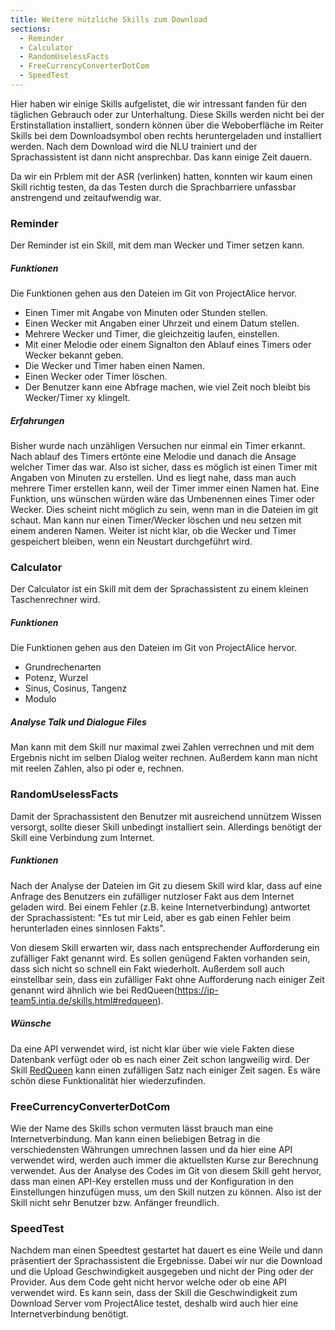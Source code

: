 ```yaml
---
title: Weitere nützliche Skills zum Download
sections:
  - Reminder
  - Calculator
  - RandomUselessFacts
  - FreeCurrencyConverterDotCom
  - SpeedTest
---
```


Hier haben wir einige Skills aufgelistet, die wir intressant fanden für den täglichen Gebrauch oder zur Unterhaltung. Diese Skills werden nicht bei der Erstinstallation installiert, sondern können über die Weboberfläche im Reiter Skills bei dem Downloadsymbol oben rechts heruntergeladen und installiert werden. Nach dem Download wird die NLU trainiert und der Sprachassistent ist dann nicht ansprechbar. Das kann einige Zeit dauern.

Da wir ein Prblem mit der ASR (verlinken) hatten, konnten wir kaum einen Skill richtig testen, da das Testen durch die Sprachbarriere unfassbar anstrengend und zeitaufwendig war.

### Reminder

Der Reminder ist ein Skill, mit dem man Wecker und Timer setzen kann.

##### Funktionen

Die Funktionen gehen aus den Dateien im Git von ProjectAlice hervor.
- Einen Timer mit Angabe von Minuten oder Stunden stellen.
- Einen Wecker mit Angaben einer Uhrzeit und einem Datum stellen.
- Mehrere Wecker und Timer, die gleichzeitig laufen, einstellen.
- Mit einer Melodie oder einem Signalton den Ablauf eines Timers oder Wecker bekannt geben.
- Die Wecker und Timer haben einen Namen.
- Einen Wecker oder Timer löschen.
- Der Benutzer kann eine Abfrage machen, wie viel Zeit noch bleibt bis Wecker/Timer xy klingelt.

##### Erfahrungen

Bisher wurde nach unzähligen Versuchen nur einmal ein Timer erkannt. Nach ablauf des Timers ertönte eine Melodie und danach die Ansage welcher Timer das war. 
Also ist sicher, dass es möglich ist einen Timer mit Angaben von Minuten zu erstellen. Und es liegt nahe, dass man auch mehrere Timer erstellen kann, weil der Timer immer einen Namen hat. 
Eine Funktion, uns wünschen würden wäre das Umbenennen eines Timer oder Wecker. Dies scheint nicht möglich zu sein, wenn man in die Dateien im git schaut. Man kann nur einen Timer/Wecker löschen und neu setzen mit einem anderen Namen.
Weiter ist nicht klar, ob die Wecker und Timer gespeichert bleiben, wenn ein Neustart durchgeführt wird.

### Calculator

Der Calculator ist ein Skill mit dem der Sprachassistent zu einem kleinen Taschenrechner wird.

##### Funktionen

Die Funktionen gehen aus den Dateien im Git von ProjectAlice hervor.
- Grundrechenarten
- Potenz, Wurzel
- Sinus, Cosinus, Tangenz
- Modulo

##### Analyse Talk und Dialogue Files

Man kann mit dem Skill nur maximal zwei Zahlen verrechnen und mit dem Ergebnis nicht im selben Dialog weiter rechnen. Außerdem kann man nicht mit reelen Zahlen, also pi oder e, rechnen.

### RandomUselessFacts

Damit der Sprachassistent den Benutzer mit ausreichend unnützem Wissen versorgt, sollte dieser Skill unbedingt installiert sein. Allerdings benötigt der Skill eine Verbindung zum Internet.

##### Funktionen

Nach der Analyse der Dateien im Git zu diesem Skill wird klar, dass auf eine Anfrage des Benutzers ein zufälliger nutzloser Fakt aus dem Internet geladen wird. Bei einem Fehler (z.B. keine Internetverbindung) antwortet der Sprachassistent: "Es tut mir Leid, aber es gab einen Fehler beim herunterladen eines sinnlosen Fakts".

Von diesem Skill erwarten wir, dass nach entsprechender Aufforderung ein zufälliger Fakt genannt wird. Es sollen 
genügend Fakten vorhanden sein, dass sich nicht so schnell ein Fakt wiederholt. Außerdem soll auch einstellbar sein, 
dass ein zufälliger Fakt ohne Aufforderung nach einiger Zeit genannt wird ähnlich wie bei RedQueen(https://ip-team5.intia.de/skills.html#redqueen). 

##### Wünsche

Da eine API verwendet wird, ist nicht klar über wie viele Fakten diese Datenbank verfügt oder ob es nach einer Zeit schon langweilig wird. Der Skill [RedQueen](https://ip-team5.intia.de/skills.html#redqueen) kann einen zufälligen Satz nach einiger Zeit sagen. Es wäre schön diese Funktionalität hier wiederzufinden.

### FreeCurrencyConverterDotCom

Wie der Name des Skills schon vermuten lässt brauch man eine Internetverbindung. Man kann einen beliebigen Betrag in die verschiedensten Währungen umrechnen lassen und da hier eine API verwendet wird, werden auch immer die aktuellsten Kurse zur Berechnung verwendet. Aus der Analyse des Codes im Git von diesem Skill geht hervor, dass man einen API-Key erstellen muss und der Konfiguration in den Einstellungen hinzufügen muss, um den Skill nutzen zu können. Also ist der Skill nicht sehr Benutzer bzw. Anfänger freundlich.

### SpeedTest

Nachdem man einen Speedtest gestartet hat dauert es eine Weile und dann präsentiert der Sprachassistent die Ergebnisse. Dabei wir nur die Download und die Upload Geschwindigkeit ausgegeben und nicht der Ping oder der Provider. Aus dem Code geht nicht hervor welche oder ob eine API verwendet wird. Es kann sein, dass der Skill die Geschwindigkeit zum Download Server vom ProjectAlice testet, deshalb wird auch hier eine Internetverbindung benötigt.








